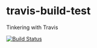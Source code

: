 travis-build-test
=================

Tinkering with Travis

[![Build Status](https://travis-ci.org/rudisimo/travis-build-test.png?branch=master)](https://travis-ci.org/rudisimo/travis-build-test)
